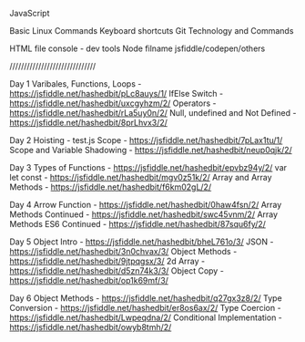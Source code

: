 JavaScript

Basic Linux Commands
Keyboard shortcuts
Git Technology and Commands


HTML file
console - dev tools
Node filname
jsfiddle/codepen/others

//////////////////////////////

Day 1
Varibales, Functions, Loops - https://jsfiddle.net/hashedbit/pLc8auys/1/
IfElse Switch - https://jsfiddle.net/hashedbit/uxcgyhzm/2/
Operators - https://jsfiddle.net/hashedbit/rLa5uy0n/2/
Null, undefined and Not Defined - https://jsfiddle.net/hashedbit/8prLhvx3/2/


Day 2
Hoisting - test.js
Scope - https://jsfiddle.net/hashedbit/7pLax1tu/1/
Scope and Variable Shadowing - https://jsfiddle.net/hashedbit/neup0qjk/2/


Day 3
Types of Functions - https://jsfiddle.net/hashedbit/epvbz94y/2/
var let const - https://jsfiddle.net/hashedbit/mgv0z51k/2/
Array and Array Methods - https://jsfiddle.net/hashedbit/f6km02gL/2/



Day 4
Arrow Function - https://jsfiddle.net/hashedbit/0haw4fsn/2/
Array Methods Continued - https://jsfiddle.net/hashedbit/swc45vnm/2/
Array Methods ES6 Continued - https://jsfiddle.net/hashedbit/87squ6fy/2/



Day 5
Object Intro - https://jsfiddle.net/hashedbit/bheL761o/3/
JSON - https://jsfiddle.net/hashedbit/3n0chvax/3/
Object Methods - https://jsfiddle.net/hashedbit/9jtpqgsx/3/
2d Array - https://jsfiddle.net/hashedbit/d5zn74k3/3/
Object Copy - https://jsfiddle.net/hashedbit/op1k69mf/3/



Day 6
Object Methods - https://jsfiddle.net/hashedbit/q27gx3z8/2/
Type Conversion - https://jsfiddle.net/hashedbit/er8os6ax/2/
Type Coercion - https://jsfiddle.net/hashedbit/Lwpeqdna/2/
Conditional Implementation - https://jsfiddle.net/hashedbit/owyb8tmh/2/
